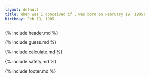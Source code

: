 ```yaml
---
layout: default
title: When was I conceived if I was born on February 19, 1905?
birthday: Feb 19, 1905
---
```


{% include header.md %}

{% include guess.md %}

{% include calculate.md %}

{% include safety.md %}

{% include footer.md %}



